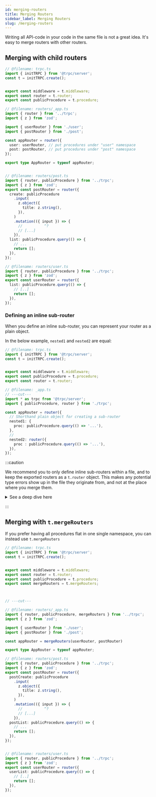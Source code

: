 ```yaml
---
id: merging-routers
title: Merging Routers
sidebar_label: Merging Routers
slug: /merging-routers
---
```


Writing all API-code in your code in the same file is not a great idea. It's easy to merge routers with other routers.

## Merging with child routers

```ts twoslash title='server.ts'
// @filename: trpc.ts
import { initTRPC } from '@trpc/server';
const t = initTRPC.create();


export const middleware = t.middleware;
export const router = t.router;
export const publicProcedure = t.procedure;

// @filename: routers/_app.ts
import { router } from '../trpc';
import { z } from 'zod';

import { userRouter } from './user';
import { postRouter } from './post';

const appRouter = router({
  user: userRouter, // put procedures under "user" namespace
  post: postRouter, // put procedures under "post" namespace
});

export type AppRouter = typeof appRouter;


// @filename: routers/post.ts
import { router, publicProcedure } from '../trpc';
import { z } from 'zod';
export const postRouter = router({
  create: publicProcedure
    .input(
      z.object({
        title: z.string(),
      }),
    )
    .mutation(({ input }) => {
      //          ^?
      // [...]
    }),
  list: publicProcedure.query(() => {
    // ...
    return [];
  }),
});

// @filename: routers/user.ts
import { router, publicProcedure } from '../trpc';
import { z } from 'zod';
export const userRouter = router({
  list: publicProcedure.query(() => {
    // [..]
    return [];
  }),
});

```

### Defining an inline sub-router

When you define an inline sub-router, you can represent your router as a plain object.

In the below example, `nested1` and `nested2` are equal:

```ts twoslash title="server/_app.ts"
// @filename: trpc.ts
import { initTRPC } from '@trpc/server';
const t = initTRPC.create();


export const middleware = t.middleware;
export const publicProcedure = t.procedure;
export const router = t.router;

// @filename: _app.ts
// ---cut---
import * as trpc from '@trpc/server';
import { publicProcedure, router } from './trpc';

const appRouter = router({
  // Shorthand plain object for creating a sub-router
  nested1: {
    proc: publicProcedure.query(() => '...'),
  },
  //
  nested2: router({
    proc : publicProcedure.query(() => '...'),
  }),
});
```

:::caution

We recommend you to only define inline sub-routers within a file, and to keep the exported routers as a `t.router` object. This makes any potential type errors show up in the file they originate from, and not at the place where you merge them.

<details style={{ marginTop: "1rem" }}>
<summary>See a deep dive here</summary>

When defining a router as a plain object, any keys are valid. This means you can define a router like this:

```ts twoslash title="routers/user.ts"
export const userRouter = {
  nested: {
    notAProcedure: () => 'Hello world', // <-- actual error here
  },
};
```

<br />

without any errors being shown. But when you try to merge this router somewhere else, things will blow up:

```ts twoslash title="routers/user.ts"
import { initTRPC } from '@trpc/server';

const t = initTRPC.create();
const router = t.router;
const userRouter = {
  nested: {
    notAProcedure: () => 'Hello world',
  },
};
// ---cut---
// @errors: 2322
export const appRouter = router({
  user: userRouter, // <-- ❌ error displayed here
});
```

<br />

This can be very confusing, and if your routers are big with lots of procedures, the error message will be impossible to comprehend. To fix this, only use inline sub-routers within a file, and keep the exported routers as a `t.router` object. This way, the error will show up in the file where the error originates from, and not at the place where you merge them:

```ts twoslash title="routers/user.ts"
import { initTRPC } from '@trpc/server';

const t = initTRPC.create();
const router = t.router;
// ---cut---
// @errors: 2322
export const userRouter = router({
  nested: {
    notAProcedure: () => 'Hello world', // <-- ✅ error displayed where it originates
  },
});
```

<br />

```ts twoslash title="routers/_app.ts"
import { initTRPC } from '@trpc/server';

const t = initTRPC.create();
export const router = t.router;

// @errors: 2322
export const userRouter = router({
  nested: {
    notAProcedure: () => 'Hello world',
  },
});
// ---cut---

export const appRouter = router({
  user: userRouter,
});
```

</details>

:::

## Merging with `t.mergeRouters`

If you prefer having all procedures flat in one single namespace, you can instead use `t.mergeRouters`

```ts twoslash title='server.ts'
// @filename: trpc.ts
import { initTRPC } from '@trpc/server';
const t = initTRPC.create();


export const middleware = t.middleware;
export const router = t.router;
export const publicProcedure = t.procedure;
export const mergeRouters = t.mergeRouters;



// ---cut---

// @filename: routers/_app.ts
import { router, publicProcedure, mergeRouters } from '../trpc';
import { z } from 'zod';

import { userRouter } from './user';
import { postRouter } from './post';

const appRouter = mergeRouters(userRouter, postRouter)

export type AppRouter = typeof appRouter;

// @filename: routers/post.ts
import { router, publicProcedure } from '../trpc';
import { z } from 'zod';
export const postRouter = router({
  postCreate: publicProcedure
    .input(
      z.object({
        title: z.string(),
      }),
    )
    .mutation(({ input }) => {
      //          ^?
      // [...]
    }),
  postList: publicProcedure.query(() => {
    // ...
    return [];
  }),
});


// @filename: routers/user.ts
import { router, publicProcedure } from '../trpc';
import { z } from 'zod';
export const userRouter = router({
  userList: publicProcedure.query(() => {
    // [..]
    return [];
  }),
});

```
